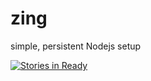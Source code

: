 zing
====
simple, persistent Nodejs setup

[![Stories in Ready](https://badge.waffle.io/westonplatter/zing.png?label=ready&title=Ready)](https://waffle.io/westonplatter/zing)

